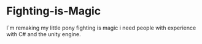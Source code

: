 # Fighting-is-Magic
I`m remaking my little pony fighting is magic i need people with experience with C# and the unity engine.
